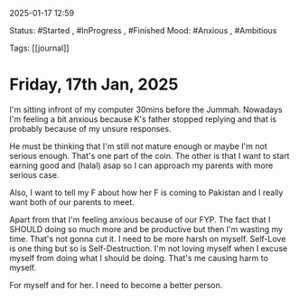 
2025-01-17 12:59

Status: #Started , #InProgress , #Finished 
Mood: #Anxious , #Ambitious 

Tags: [[journal]]

#  Friday, 17th Jan, 2025

I'm sitting infront of my computer 30mins before the Jummah. Nowadays I'm feeling a bit anxious because K's father stopped replying and that is probably because of my unsure responses. 

He must be thinking that I'm still not mature enough or maybe I'm not serious enough. That's one part of the coin. The other is that I want to start earning good and (halal) asap so I can approach my parents with more serious case.

Also, I want to tell my F about how her F is coming to Pakistan and I really want both of our parents to meet.

Apart from that I'm feeling anxious because of our FYP. The fact that I SHOULD doing so much more and be productive but then I'm wasting my time. That's not gonna cut it. I need to be more harsh on myself. Self-Love is one thing but so is Self-Destruction. I'm not loving myself when I excuse myself from doing what I should be doing. That's me causing harm to myself. 

For myself and for her. I need to become a better person. 
